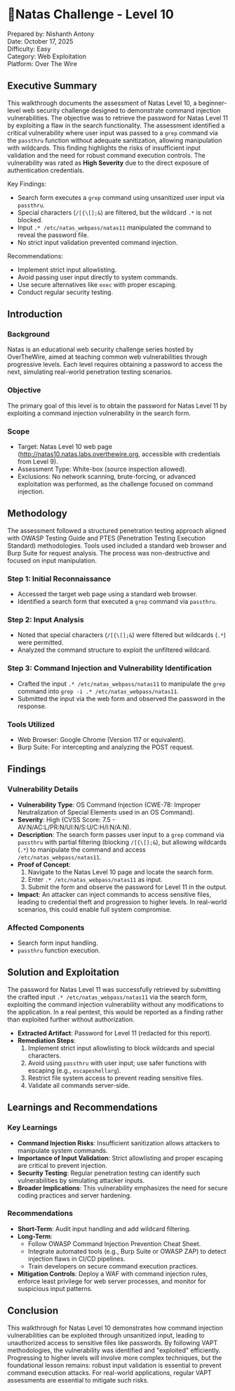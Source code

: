 # 🏴󠁡󠁦󠁷󠁡󠁲󠁿Natas Challenge - Level 10

Prepared by: Nishanth Antony  
Date: October 17, 2025  
Difficulty: Easy  
Category: Web Exploitation    
Platform: Over The Wire    

## Executive Summary
This walkthrough documents the assessment of Natas Level 10, a beginner-level web security challenge designed to demonstrate command injection vulnerabilities. The objective was to retrieve the password for Natas Level 11 by exploiting a flaw in the search functionality. The assessment identified a critical vulnerability where user input was passed to a `grep` command via the `passthru` function without adequate sanitization, allowing manipulation with wildcards. This finding highlights the risks of insufficient input validation and the need for robust command execution controls. The vulnerability was rated as **High Severity** due to the direct exposure of authentication credentials.

Key Findings:
- Search form executes a `grep` command using unsanitized user input via `passthru`.
- Special characters (`/[{\[];&`) are filtered, but the wildcard `.*` is not blocked.
- Input `.* /etc/natas_webpass/natas11` manipulated the command to reveal the password file.
- No strict input validation prevented command injection.

Recommendations:
- Implement strict input allowlisting.
- Avoid passing user input directly to system commands.
- Use secure alternatives like `exec` with proper escaping.
- Conduct regular security testing.

## Introduction
### Background
Natas is an educational web security challenge series hosted by OverTheWire, aimed at teaching common web vulnerabilities through progressive levels. Each level requires obtaining a password to access the next, simulating real-world penetration testing scenarios.

### Objective
The primary goal of this level is to obtain the password for Natas Level 11 by exploiting a command injection vulnerability in the search form.

### Scope
- Target: Natas Level 10 web page (http://natas10.natas.labs.overthewire.org, accessible with credentials from Level 9).
- Assessment Type: White-box (source inspection allowed).
- Exclusions: No network scanning, brute-forcing, or advanced exploitation was performed, as the challenge focused on command injection.

## Methodology
The assessment followed a structured penetration testing approach aligned with OWASP Testing Guide and PTES (Penetration Testing Execution Standard) methodologies. Tools used included a standard web browser and Burp Suite for request analysis. The process was non-destructive and focused on input manipulation.

### Step 1: Initial Reconnaissance
- Accessed the target web page using a standard web browser.
- Identified a search form that executed a `grep` command via `passthru`.

### Step 2: Input Analysis
- Noted that special characters (`/[{\[];&`) were filtered but wildcards (`.*`) were permitted.
- Analyzed the command structure to exploit the unfiltered wildcard.

### Step 3: Command Injection and Vulnerability Identification
- Crafted the input `.* /etc/natas_webpass/natas11` to manipulate the `grep` command into `grep -i .* /etc/natas_webpass/natas11`.
- Submitted the input via the web form and observed the password in the response.

### Tools Utilized
- Web Browser: Google Chrome (Version 117 or equivalent).
- Burp Suite: For intercepting and analyzing the POST request.

## Findings
### Vulnerability Details
- **Vulnerability Type**: OS Command Injection (CWE-78: Improper Neutralization of Special Elements used in an OS Command).
- **Severity**: High (CVSS Score: 7.5 - AV:N/AC:L/PR:N/UI:N/S:U/C:H/I:N/A:N).
- **Description**: The search form passes user input to a `grep` command via `passthru` with partial filtering (blocking `/[{\[];&`), but allowing wildcards (`.*`) to manipulate the command and access `/etc/natas_webpass/natas11`.
- **Proof of Concept**:
  1. Navigate to the Natas Level 10 page and locate the search form.
  2. Enter `.* /etc/natas_webpass/natas11` as input.
  3. Submit the form and observe the password for Level 11 in the output.
- **Impact**: An attacker can inject commands to access sensitive files, leading to credential theft and progression to higher levels. In real-world scenarios, this could enable full system compromise.

### Affected Components
- Search form input handling.
- `passthru` function execution.

## Solution and Exploitation
The password for Natas Level 11 was successfully retrieved by submitting the crafted input `.* /etc/natas_webpass/natas11` via the search form, exploiting the command injection vulnerability without any modifications to the application. In a real pentest, this would be reported as a finding rather than exploited further without authorization.

- **Extracted Artifact**: Password for Level 11 (redacted for this report).
- **Remediation Steps**:
  1. Implement strict input allowlisting to block wildcards and special characters.
  2. Avoid using `passthru` with user input; use safer functions with escaping (e.g., `escapeshellarg`).
  3. Restrict file system access to prevent reading sensitive files.
  4. Validate all commands server-side.

## Learnings and Recommendations
### Key Learnings
- **Command Injection Risks**: Insufficient sanitization allows attackers to manipulate system commands.
- **Importance of Input Validation**: Strict allowlisting and proper escaping are critical to prevent injection.
- **Security Testing**: Regular penetration testing can identify such vulnerabilities by simulating attacker inputs.
- **Broader Implications**: This vulnerability emphasizes the need for secure coding practices and server hardening.

### Recommendations
- **Short-Term**: Audit input handling and add wildcard filtering.
- **Long-Term**: 
  - Follow OWASP Command Injection Prevention Cheat Sheet.
  - Integrate automated tools (e.g., Burp Suite or OWASP ZAP) to detect injection flaws in CI/CD pipelines.
  - Train developers on secure command execution practices.
- **Mitigation Controls**: Deploy a WAF with command injection rules, enforce least privilege for web server processes, and monitor for suspicious input patterns.

## Conclusion
This walkthrough for Natas Level 10 demonstrates how command injection vulnerabilities can be exploited through unsanitized input, leading to unauthorized access to sensitive files like passwords. By following VAPT methodologies, the vulnerability was identified and "exploited" efficiently. Progressing to higher levels will involve more complex techniques, but the foundational lesson remains: robust input validation is essential to prevent command execution attacks. For real-world applications, regular VAPT assessments are essential to mitigate such risks.
